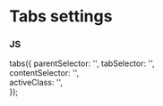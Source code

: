 # Tabs settings

### JS

tabs({
    parentSelector: '',
    tabSelector: '',  
    contentSelector: '',  
    activeClass: '',   
});
